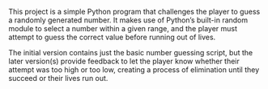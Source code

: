This project is a simple Python program that challenges the player to guess a randomly generated number. It makes use of Python’s built-in random module to select a number within a given range, and the player must attempt to guess the correct value before running out of lives.

The initial version contains just the basic number guessing script, but the later version(s) provide feedback to let the player know whether their attempt was too high or too low, creating a process of elimination until they succeed or their lives run out.